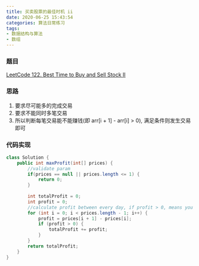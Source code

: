 ```yaml
---
title: 买卖股票的最佳时机 ii
date: 2020-06-25 15:43:54
categories: 算法日常练习
tags:
- 数据结构与算法
- 数组
---
```


### 题目

[LeetCode 122. Best Time to Buy and Sell Stock II](https://leetcode.com/problems/best-time-to-buy-and-sell-stock-ii/)

### 思路

1.  要求尽可能多的完成交易
2. 要求不能同时多笔交易
3. 所以判断每笔交易能不能赚钱(即 arr[i + 1] - arr[i] > 0), 满足条件则发生交易即可

<!--more-->

### 代码实现

```java
class Solution {
    public int maxProfit(int[] prices) {
        //validate param
        if(prices == null || prices.length <= 1) {
            return 0;
        }
        
        int totalProfit = 0;
        int profit = 0;
        //calculate profit between every day, if profit > 0, means you can complete one transaction.
        for (int i = 0; i < prices.length - 1; i++) {
            profit = prices[i + 1] - prices[i];
            if (profit > 0) {
                totalProfit += profit;
            }
        }
        return totalProfit;
    }
}
```
